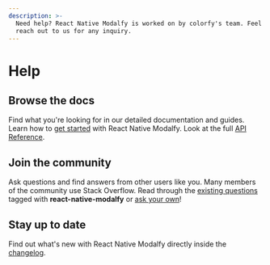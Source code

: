 ```yaml
---
description: >-
  Need help? React Native Modalfy is worked on by colorfy's team. Feel free to
  reach out to us for any inquiry.
---
```


# Help

## Browse the docs

Find what you're looking for in our detailed documentation and guides. Learn how to [get started](../) with React Native Modalfy. Look at the full [API Reference](https://colorfy-software.gitbook.io/react-native-modalfy/api-reference).

## Join the community

Ask questions and find answers from other users like you. Many members of the community use Stack Overflow. Read through the [existing questions](https://stackoverflow.com/questions/tagged/react-native-modalfy) tagged with **react-native-modalfy** or [ask your own](https://stackoverflow.com/questions/ask)!

## Stay up to date

Find out what's new with React Native Modalfy directly inside the [changelog](https://github.com/colorfy-software/react-native-modalfy/blob/master/CHANGELOG.md).



